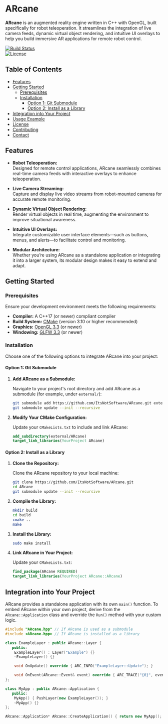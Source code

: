 # ARcane

**ARcane** is an augmented reality engine written in C++ with OpenGL, built specifically for robot teleoperation. It streamlines the integration of live camera feeds, dynamic virtual object rendering, and intuitive UI overlays to help you build immersive AR applications for remote robot control.

[![Build Status](https://img.shields.io/badge/build-passing-brightgreen)](https://github.com/your-repo/ARcane)  
[![License](https://img.shields.io/badge/license-MIT-blue)](LICENSE)

## Table of Contents

- [Features](#features)
- [Getting Started](#getting-started)
  - [Prerequisites](#prerequisites)
  - [Installation](#installation)
    - [Option 1: Git Submodule](#option-1-git-submodule)
    - [Option 2: Install as a Library](#option-2-install-as-a-library)
- [Integration into Your Project](#integration-into-your-project)
- [Usage Example](#usage-example)
- [License](#license)
- [Contributing](#contributing)
- [Contact](#contact)

## Features

- **Robot Teleoperation:**  
  Designed for remote control applications, ARcane seamlessly combines real-time camera feeds with interactive overlays to enhance teleoperation.

- **Live Camera Streaming:**  
  Capture and display live video streams from robot-mounted cameras for accurate remote monitoring.

- **Dynamic Virtual Object Rendering:**  
  Render virtual objects in real time, augmenting the environment to improve situational awareness.

- **Intuitive UI Overlays:**  
  Integrate customizable user interface elements—such as buttons, menus, and alerts—to facilitate control and monitoring.

- **Modular Architecture:**  
  Whether you’re using ARcane as a standalone application or integrating it into a larger system, its modular design makes it easy to extend and adapt.

## Getting Started

### Prerequisites

Ensure your development environment meets the following requirements:

- **Compiler:** A C++17 (or newer) compliant compiler
- **Build System:** [CMake](https://cmake.org/) (version 3.10 or higher recommended)
- **Graphics:** [OpenGL 3.3](https://www.opengl.org/) (or newer)
- **Windowing:** [GLFW 3.3](https://www.glfw.org/) (or newer)

### Installation

Choose one of the following options to integrate ARcane into your project:

#### Option 1: Git Submodule

1. **Add ARcane as a Submodule:**

   Navigate to your project's root directory and add ARcane as a submodule (for example, under `external/`):

   ```bash
   git submodule add https://github.com/ItsNotSoftware/ARcane.git external/ARcane
   git submodule update --init --recursive
   ```

2. **Modify Your CMake Configuration:**

   Update your `CMakeLists.txt` to include and link ARcane:

   ```cmake
   add_subdirectory(external/ARcane)
   target_link_libraries(YourProject ARcane)
   ```

#### Option 2: Install as a Library

1. **Clone the Repository:**

   Clone the ARcane repository to your local machine:

   ```bash
   git clone https://github.com/ItsNotSoftware/ARcane.git
   cd ARcane
   git submodule update --init --recursive
   ```

2. **Compile the Library:**

   ```bash
   mkdir build
   cd build
   cmake ..
   make
   ```

3. **Install the Library:**

   ```bash
   sudo make install
   ```

4. **Link ARcane in Your Project:**

   Update your `CMakeLists.txt`:

   ```cmake
   find_package(ARcane REQUIRED)
   target_link_libraries(YourProject ARcane::ARcane)
   ```

## Integration into Your Project

ARcane provides a standalone application with its own `main()` function. To embed ARcane within your own project, derive from the `ARcane::Application` class and override the `Run()` method with your custom logic.

```cpp
#include "ARcane.hpp" // If ARcane is used as a submodule
#include <ARcane.hpp> // If ARcane is installed as a library

class ExampleLayer : public ARcane::Layer {
   public:
    ExampleLayer() : Layer("Example") {}
    ~ExampleLayer() {}

    void OnUpdate() override { ARC_INFO("ExampleLayer::Update"); }

    void OnEvent(ARcane::Event& event) override { ARC_TRACE("{0}", event.ToString()); }
};

class MyApp : public ARcane::Application {
   public:
    MyApp() { PushLayer(new ExampleLayer()); }
    ~MyApp() {}
};

ARcane::Application* ARcane::CreateApplication() { return new MyApp(); }
```

